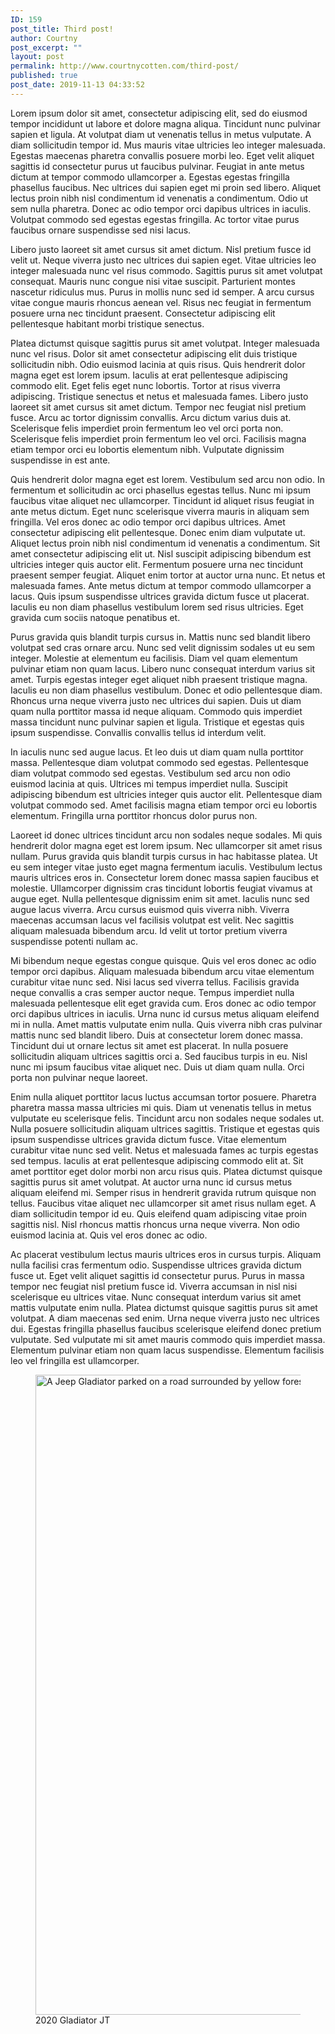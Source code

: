 ```yaml
---
ID: 159
post_title: Third post!
author: Courtny
post_excerpt: ""
layout: post
permalink: http://www.courtnycotten.com/third-post/
published: true
post_date: 2019-11-13 04:33:52
---
```

<!-- wp:paragraph -->
<p>Lorem ipsum dolor sit amet, consectetur adipiscing elit, sed do eiusmod tempor incididunt ut labore et dolore magna aliqua. Tincidunt nunc pulvinar sapien et ligula. At volutpat diam ut venenatis tellus in metus vulputate. A diam sollicitudin tempor id. Mus mauris vitae ultricies leo integer malesuada. Egestas maecenas pharetra convallis posuere morbi leo. Eget velit aliquet sagittis id consectetur purus ut faucibus pulvinar. Feugiat in ante metus dictum at tempor commodo ullamcorper a. Egestas egestas fringilla phasellus faucibus. Nec ultrices dui sapien eget mi proin sed libero. Aliquet lectus proin nibh nisl condimentum id venenatis a condimentum. Odio ut sem nulla pharetra. Donec ac odio tempor orci dapibus ultrices in iaculis. Volutpat commodo sed egestas egestas fringilla. Ac tortor vitae purus faucibus ornare suspendisse sed nisi lacus.</p>
<!-- /wp:paragraph -->

<!-- wp:paragraph -->
<p>Libero justo laoreet sit amet cursus sit amet dictum. Nisl pretium fusce id velit ut. Neque viverra justo nec ultrices dui sapien eget. Vitae ultricies leo integer malesuada nunc vel risus commodo. Sagittis purus sit amet volutpat consequat. Mauris nunc congue nisi vitae suscipit. Parturient montes nascetur ridiculus mus. Purus in mollis nunc sed id semper. A arcu cursus vitae congue mauris rhoncus aenean vel. Risus nec feugiat in fermentum posuere urna nec tincidunt praesent. Consectetur adipiscing elit pellentesque habitant morbi tristique senectus.</p>
<!-- /wp:paragraph -->

<!-- wp:paragraph -->
<p>Platea dictumst quisque sagittis purus sit amet volutpat. Integer malesuada nunc vel risus. Dolor sit amet consectetur adipiscing elit duis tristique sollicitudin nibh. Odio euismod lacinia at quis risus. Quis hendrerit dolor magna eget est lorem ipsum. Iaculis at erat pellentesque adipiscing commodo elit. Eget felis eget nunc lobortis. Tortor at risus viverra adipiscing. Tristique senectus et netus et malesuada fames. Libero justo laoreet sit amet cursus sit amet dictum. Tempor nec feugiat nisl pretium fusce. Arcu ac tortor dignissim convallis. Arcu dictum varius duis at. Scelerisque felis imperdiet proin fermentum leo vel orci porta non. Scelerisque felis imperdiet proin fermentum leo vel orci. Facilisis magna etiam tempor orci eu lobortis elementum nibh. Vulputate dignissim suspendisse in est ante.</p>
<!-- /wp:paragraph -->

<!-- wp:paragraph -->
<p>Quis hendrerit dolor magna eget est lorem. Vestibulum sed arcu non odio. In fermentum et sollicitudin ac orci phasellus egestas tellus. Nunc mi ipsum faucibus vitae aliquet nec ullamcorper. Tincidunt id aliquet risus feugiat in ante metus dictum. Eget nunc scelerisque viverra mauris in aliquam sem fringilla. Vel eros donec ac odio tempor orci dapibus ultrices. Amet consectetur adipiscing elit pellentesque. Donec enim diam vulputate ut. Aliquet lectus proin nibh nisl condimentum id venenatis a condimentum. Sit amet consectetur adipiscing elit ut. Nisl suscipit adipiscing bibendum est ultricies integer quis auctor elit. Fermentum posuere urna nec tincidunt praesent semper feugiat. Aliquet enim tortor at auctor urna nunc. Et netus et malesuada fames. Ante metus dictum at tempor commodo ullamcorper a lacus. Quis ipsum suspendisse ultrices gravida dictum fusce ut placerat. Iaculis eu non diam phasellus vestibulum lorem sed risus ultricies. Eget gravida cum sociis natoque penatibus et.</p>
<!-- /wp:paragraph -->

<!-- wp:paragraph -->
<p>Purus gravida quis blandit turpis cursus in. Mattis nunc sed blandit libero volutpat sed cras ornare arcu. Nunc sed velit dignissim sodales ut eu sem integer. Molestie at elementum eu facilisis. Diam vel quam elementum pulvinar etiam non quam lacus. Libero nunc consequat interdum varius sit amet. Turpis egestas integer eget aliquet nibh praesent tristique magna. Iaculis eu non diam phasellus vestibulum. Donec et odio pellentesque diam. Rhoncus urna neque viverra justo nec ultrices dui sapien. Duis ut diam quam nulla porttitor massa id neque aliquam. Commodo quis imperdiet massa tincidunt nunc pulvinar sapien et ligula. Tristique et egestas quis ipsum suspendisse. Convallis convallis tellus id interdum velit.</p>
<!-- /wp:paragraph -->

<!-- wp:paragraph -->
<p>In iaculis nunc sed augue lacus. Et leo duis ut diam quam nulla porttitor massa. Pellentesque diam volutpat commodo sed egestas. Pellentesque diam volutpat commodo sed egestas. Vestibulum sed arcu non odio euismod lacinia at quis. Ultrices mi tempus imperdiet nulla. Suscipit adipiscing bibendum est ultricies integer quis auctor elit. Pellentesque diam volutpat commodo sed. Amet facilisis magna etiam tempor orci eu lobortis elementum. Fringilla urna porttitor rhoncus dolor purus non.</p>
<!-- /wp:paragraph -->

<!-- wp:paragraph -->
<p>Laoreet id donec ultrices tincidunt arcu non sodales neque sodales. Mi quis hendrerit dolor magna eget est lorem ipsum. Nec ullamcorper sit amet risus nullam. Purus gravida quis blandit turpis cursus in hac habitasse platea. Ut eu sem integer vitae justo eget magna fermentum iaculis. Vestibulum lectus mauris ultrices eros in. Consectetur lorem donec massa sapien faucibus et molestie. Ullamcorper dignissim cras tincidunt lobortis feugiat vivamus at augue eget. Nulla pellentesque dignissim enim sit amet. Iaculis nunc sed augue lacus viverra. Arcu cursus euismod quis viverra nibh. Viverra maecenas accumsan lacus vel facilisis volutpat est velit. Nec sagittis aliquam malesuada bibendum arcu. Id velit ut tortor pretium viverra suspendisse potenti nullam ac.</p>
<!-- /wp:paragraph -->

<!-- wp:paragraph -->
<p>Mi bibendum neque egestas congue quisque. Quis vel eros donec ac odio tempor orci dapibus. Aliquam malesuada bibendum arcu vitae elementum curabitur vitae nunc sed. Nisi lacus sed viverra tellus. Facilisis gravida neque convallis a cras semper auctor neque. Tempus imperdiet nulla malesuada pellentesque elit eget gravida cum. Eros donec ac odio tempor orci dapibus ultrices in iaculis. Urna nunc id cursus metus aliquam eleifend mi in nulla. Amet mattis vulputate enim nulla. Quis viverra nibh cras pulvinar mattis nunc sed blandit libero. Duis at consectetur lorem donec massa. Tincidunt dui ut ornare lectus sit amet est placerat. In nulla posuere sollicitudin aliquam ultrices sagittis orci a. Sed faucibus turpis in eu. Nisl nunc mi ipsum faucibus vitae aliquet nec. Duis ut diam quam nulla. Orci porta non pulvinar neque laoreet.</p>
<!-- /wp:paragraph -->

<!-- wp:paragraph -->
<p>Enim nulla aliquet porttitor lacus luctus accumsan tortor posuere. Pharetra pharetra massa massa ultricies mi quis. Diam ut venenatis tellus in metus vulputate eu scelerisque felis. Tincidunt arcu non sodales neque sodales ut. Nulla posuere sollicitudin aliquam ultrices sagittis. Tristique et egestas quis ipsum suspendisse ultrices gravida dictum fusce. Vitae elementum curabitur vitae nunc sed velit. Netus et malesuada fames ac turpis egestas sed tempus. Iaculis at erat pellentesque adipiscing commodo elit at. Sit amet porttitor eget dolor morbi non arcu risus quis. Platea dictumst quisque sagittis purus sit amet volutpat. At auctor urna nunc id cursus metus aliquam eleifend mi. Semper risus in hendrerit gravida rutrum quisque non tellus. Faucibus vitae aliquet nec ullamcorper sit amet risus nullam eget. A diam sollicitudin tempor id eu. Quis eleifend quam adipiscing vitae proin sagittis nisl. Nisl rhoncus mattis rhoncus urna neque viverra. Non odio euismod lacinia at. Quis vel eros donec ac odio.</p>
<!-- /wp:paragraph -->

<!-- wp:paragraph -->
<p>Ac placerat vestibulum lectus mauris ultrices eros in cursus turpis. Aliquam nulla facilisi cras fermentum odio. Suspendisse ultrices gravida dictum fusce ut. Eget velit aliquet sagittis id consectetur purus. Purus in massa tempor nec feugiat nisl pretium fusce id. Viverra accumsan in nisl nisi scelerisque eu ultrices vitae. Nunc consequat interdum varius sit amet mattis vulputate enim nulla. Platea dictumst quisque sagittis purus sit amet volutpat. A diam maecenas sed enim. Urna neque viverra justo nec ultrices dui. Egestas fringilla phasellus faucibus scelerisque eleifend donec pretium vulputate. Sed vulputate mi sit amet mauris commodo quis imperdiet massa. Elementum pulvinar etiam non quam lacus suspendisse. Elementum facilisis leo vel fringilla est ullamcorper.</p>
<!-- /wp:paragraph -->

<!-- wp:image {"align":"left","id":162,"width":1024,"height":1024,"sizeSlug":"large"} -->
<div class="wp-block-image"><figure class="alignleft size-large is-resized"><img src="http://www.courtnycotten.com/wp-content/uploads/2019/11/71223199_693605311050147_7103827200074445624_n-1024x1024.jpg" alt="A Jeep Gladiator parked on a road surrounded by yellow forestry." class="wp-image-162" width="1024" height="1024"/><figcaption>2020 Gladiator JT</figcaption></figure></div>
<!-- /wp:image -->